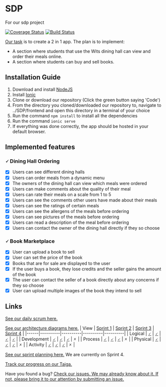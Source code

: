 # SDP
For our sdp project

[![Coverage Status](https://coveralls.io/repos/github/greenpeace-wits/Student-Success-Hub/badge.svg?branch=master)](https://coveralls.io/github/greenpeace-wits/Student-Success-Hub?branch=master)
[![Build Status](https://travis-ci.com/greenpeace-wits/SDP.svg?branch=Julian)](https://travis-ci.com/greenpeace-wits/SDP)

[Our task](https://github.com/greenpeace-wits/SDP/wiki) is to create a 2 in 1 app. The plan is to implement:
- A section where students that use the Wits dining hall can view and order their meals online.
- A section where students can buy and sell books.


## Installation Guide
1. Download and install [NodeJS](https://nodejs.org/en/download/)
2. Install [Ionic](https://ionicframework.com/getting-started)
3. Clone or download our repository (Click the green button saying 'Code')
4. From the directory you cloned/downloaded our repository to, navigate to ../SDP/frontend and open this directory in a terminal of your choice
5. Run the command ```npm install``` to install all the dependencies
6. Run the command ```ionic serve```
7. If everything was done correctly, the app should be hosted in your default browser.

## Implemented features
### 🗸 Dining Hall Ordering
- [x] Users can see different dining halls
- [x] Users can order meals from a dynamic menu
- [x] The owners of the dining hall can view which meals were ordered
- [x] Users can make comments about the quality of their meal
- [x] Users can rate their meals on a scale from 1 to 5
- [x] Users can see the comments other users have made about their meals
- [x] Users can see the ratings of certain meals
- [x] Users can see the allergens of the meals before ordering
- [x] Users can see pictures of the meals before ordering
- [x] Users can read a description of the meal before ordering
- [x] Users can contact the owner of the dining hall directly if they so choose

### 🗸 Book Marketplace
- [x] User can upload a book to sell
- [x] User can set the price of the book
- [x] Books that are for sale are displayed to the user
- [x] If the user buys a book, they lose credits and the seller gains the amount of the book
- [x] The user can contact the seller of a book directly about any concerns if they so choose
- [x] User can upload multiple images of the book they intend to sell

## Links

[See our daily scrum here.](https://github.com/greenpeace-wits/SDP/wiki/Daily-Scrum)

[See our architecture diagrams here.](https://github.com/greenpeace-wits/SDP/wiki/Diagrams)
| View | [Sprint 1](https://github.com/greenpeace-wits/SDP/wiki/Diagrams#sprint-1) | [Sprint 2](https://github.com/greenpeace-wits/SDP/wiki/Diagrams#sprint-2) | [Sprint 3](https://github.com/greenpeace-wits/SDP/wiki/Diagrams#sprint-3) | [Sprint 4](https://github.com/greenpeace-wits/SDP/wiki/Diagrams#sprint-4) |
|------|----------|----------|----------|----------|
| Logical | [🗸](https://github.com/greenpeace-wits/SDP/wiki/Diagrams#logical-view) | [🗸](https://github.com/greenpeace-wits/SDP/wiki/Diagrams#logical-view-1) | [🗸](https://github.com/greenpeace-wits/SDP/wiki/Diagrams#logical-view-2) | [🗸](https://github.com/greenpeace-wits/SDP/wiki/Diagrams#logical-view-3) |
| Development | [🗸](https://github.com/greenpeace-wits/SDP/wiki/Diagrams#development-view) | [🗸](https://github.com/greenpeace-wits/SDP/wiki/Diagrams#development-view-1) | [🗸](https://github.com/greenpeace-wits/SDP/wiki/Diagrams#development-view-2) | 🗴 |
| Process | [🗸](https://github.com/greenpeace-wits/SDP/wiki/Diagrams#process-view) | [🗸](https://github.com/greenpeace-wits/SDP/wiki/Diagrams#process-view-1) | [🗸](https://github.com/greenpeace-wits/SDP/wiki/Diagrams#process-view-2) | 🗴 |
| Physical | [🗸](https://github.com/greenpeace-wits/SDP/wiki/Diagrams#physical-view) | [🗸](https://github.com/greenpeace-wits/SDP/wiki/Diagrams#physical-view-1) | [🗸](https://github.com/greenpeace-wits/SDP/wiki/Diagrams#physical-view-2) | 🗴 |
| Activity | [🗸](https://github.com/greenpeace-wits/SDP/wiki/Diagrams#activity-diagram) | [🗸](https://github.com/greenpeace-wits/SDP/wiki/Diagrams#activity-diagram-1) | [🗸](https://github.com/greenpeace-wits/SDP/wiki/Diagrams#activity-diagram-2) | 🗴 |

[See our sprint planning here.](https://github.com/greenpeace-wits/SDP/wiki/Sprint-Planner-&-Review-Meeting-Minutes) We are currently on Sprint 4.

[Track our progress on our Taiga.](https://tree.taiga.io/project/__senate-greenpeace10/timeline)

Have you found a bug? [Check our issues. We may already know about it. If not, please bring it to our attention by submitting an issue.](https://github.com/greenpeace-wits/SDP/issues)
